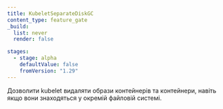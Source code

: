 ```yaml
---
title: KubeletSeparateDiskGC
content_type: feature_gate
_build:
  list: never
  render: false

stages:
  - stage: alpha 
    defaultValue: false
    fromVersion: "1.29"
---
```

Дозволити kubelet видаляти образи контейнерів та контейнери, навіть якщо вони знаходяться у окремій файловій системі.
